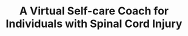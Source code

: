 ---
name: "A Virtual Self Care Coach For Individuals"
title: "A Virtual Self-care Coach for Individuals with Spinal Cord Injury"
project: "Spinal Cord Injury"
event: "The 18th International ACM SIGACCESS Conference on Computers and Accessibility (ASSETS)"
authors:
- name: "Shamekhi, A."
- name: "Trinh, H."
- name: "Bickmore, T."
- name: "DeAngelis, T."
- name: "Ellis, T."
- name: "Houlihan, B."
- name: "Latham, N."
year: 2016
resources: null
external_url: null
draft: false
---